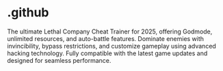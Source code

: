# .github
The ultimate Lethal Company Cheat Trainer for 2025, offering Godmode, unlimited resources, and auto-battle features. Dominate enemies with invincibility, bypass restrictions, and customize gameplay using advanced hacking technology. Fully compatible with the latest game updates and designed for seamless performance.
